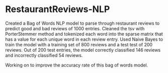 # RestaurantReviews-NLP
Created a Bag of Words NLP model to parse through restaurant reviews to predict good and bad reviews of 1000 entries. Cleaned the tsv with PorterStemmer method and tokenized each word into the sparse matrix that has a value for each unique word in each review entry. Used Naive Bayes to train the model with a training set of 800 reviews and a test test of 200 reviews. Out of 200 test entries, the model correctly classified 146 reviews and incorrectly classified 54 reviews. 

Working on to improve the accuracy rate of this bag of words model. 
